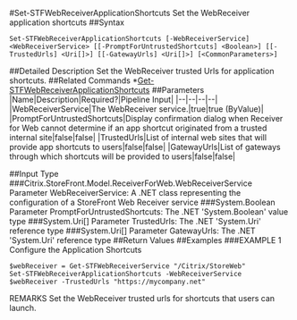#Set-STFWebReceiverApplicationShortcuts
Set the WebReceiver application shortcuts
##Syntax
```Set-STFWebReceiverApplicationShortcuts [-WebReceiverService] <WebReceiverService> [[-PromptForUntrustedShortcuts] <Boolean>] [[-TrustedUrls] <Uri[]>] [[-GatewayUrls] <Uri[]>] [<CommonParameters>]
```
##Detailed Description
Set the WebReceiver trusted Urls for application shortcuts.
##Related Commands
*[Get-STFWebReceiverApplicationShortcuts](Get-STFWebReceiverApplicationShortcuts)
##Parameters
|Name|Description|Required?|Pipeline Input||--|--|--|--||WebReceiverService|The WebReceiver service.|true|true (ByValue)||PromptForUntrustedShortcuts|Display confirmation dialog when Receiver for Web cannot determine if an app shortcut originated from a trusted internal site|false|false||TrustedUrls|List of internal web sites that will provide app shortcuts to users|false|false||GatewayUrls|List of gateways through which shortcuts will be provided to users|false|false|##Input Type
###Citrix.StoreFront.Model.ReceiverForWeb.WebReceiverService
Parameter WebReceiverService: A .NET class representing the configuration of a StoreFront Web Receiver service
###System.Boolean
Parameter PromptForUntrustedShortcuts: The .NET 'System.Boolean' value type
###System.Uri[]
Parameter TrustedUrls: The .NET 'System.Uri' reference type
###System.Uri[]
Parameter GatewayUrls: The .NET 'System.Uri' reference type
##Return Values
##Examples
###EXAMPLE 1 Configure the Application Shortcuts
```$webReceiver = Get-STFWebReceiverService "/Citrix/StoreWeb"
Set-STFWebReceiverApplicationShortcuts -WebReceiverService $webReceiver -TrustedUrls "https://mycompany.net"
```
REMARKS
Set the WebReceiver trusted urls for shortcuts that users can launch.
